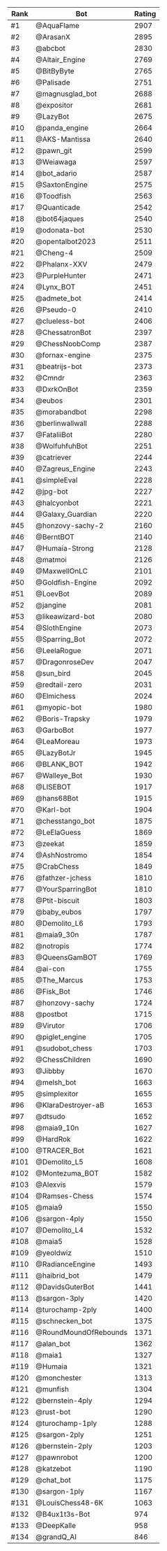 Rank|Bot|Rating
---|---|---
#1|@AquaFlame|2907
#2|@ArasanX|2895
#3|@abcbot|2830
#4|@Altair_Engine|2769
#5|@BitByByte|2765
#6|@Palisade|2751
#7|@magnusglad_bot|2688
#8|@expositor|2681
#9|@LazyBot|2675
#10|@panda_engine|2664
#11|@AKS-Mantissa|2640
#12|@pawn_git|2599
#13|@Weiawaga|2597
#14|@bot_adario|2587
#15|@SaxtonEngine|2575
#16|@Toodfish|2563
#17|@Quanticade|2542
#18|@bot64jaques|2540
#19|@odonata-bot|2530
#20|@opentalbot2023|2511
#21|@Cheng-4|2509
#22|@Phalanx-XXV|2479
#23|@PurpleHunter|2471
#24|@Lynx_BOT|2451
#25|@admete_bot|2414
#26|@Pseudo-0|2410
#27|@clueless-bot|2406
#28|@ChessatronBot|2397
#29|@ChessNoobComp|2387
#30|@fornax-engine|2375
#31|@beatrijs-bot|2373
#32|@Cmndr|2363
#33|@DxrkOnBot|2359
#34|@eubos|2301
#35|@morabandbot|2298
#36|@berlinwallwall|2288
#37|@FataliiBot|2280
#38|@WolfuhfuhBot|2251
#39|@catriever|2244
#40|@Zagreus_Engine|2243
#41|@simpleEval|2228
#42|@jpg-bot|2227
#43|@halcyonbot|2221
#44|@Galaxy_Guardian|2220
#45|@honzovy-sachy-2|2160
#46|@BerntBOT|2140
#47|@Humaia-Strong|2128
#48|@matmoi|2126
#49|@MaxwellOnLC|2101
#50|@Goldfish-Engine|2092
#51|@LoevBot|2089
#52|@jangine|2081
#53|@likeawizard-bot|2080
#54|@SlothEngine|2073
#55|@Sparring_Bot|2072
#56|@LeelaRogue|2071
#57|@DragonroseDev|2047
#58|@sun_bird|2045
#59|@redtail-zero|2031
#60|@Elmichess|2024
#61|@myopic-bot|1980
#62|@Boris-Trapsky|1979
#63|@GarboBot|1977
#64|@LeaMoreau|1973
#65|@LazyBotJr|1945
#66|@BLANK_BOT|1942
#67|@Walleye_Bot|1930
#68|@LISEBOT|1917
#69|@hans68Bot|1915
#70|@Karl-bot|1904
#71|@chesstango_bot|1875
#72|@LeElaGuess|1869
#73|@zeekat|1859
#74|@AshNostromo|1854
#75|@CrabChess|1849
#76|@fathzer-jchess|1810
#77|@YourSparringBot|1810
#78|@Ptit-biscuit|1803
#79|@baby_eubos|1797
#80|@Demolito_L6|1793
#81|@maia9_30n|1787
#82|@notropis|1774
#83|@QueensGamBOT|1769
#84|@ai-con|1755
#85|@The_Marcus|1753
#86|@Fisk_Bot|1746
#87|@honzovy-sachy|1724
#88|@postbot|1715
#89|@Virutor|1706
#90|@piglet_engine|1705
#91|@sudobot_chess|1703
#92|@ChessChildren|1690
#93|@Jibbby|1670
#94|@melsh_bot|1663
#95|@simplexitor|1655
#96|@KlaraDestroyer-aB|1653
#97|@dtsudo|1652
#98|@maia9_10n|1627
#99|@HardRok|1622
#100|@TRACER_Bot|1621
#101|@Demolito_L5|1608
#102|@Montezuma_BOT|1582
#103|@Alexvis|1579
#104|@Ramses-Chess|1574
#105|@maia9|1550
#106|@sargon-4ply|1550
#107|@Demolito_L4|1532
#108|@maia5|1528
#109|@yeoldwiz|1510
#110|@RadianceEngine|1493
#111|@haibrid_bot|1479
#112|@DavidsGuterBot|1441
#113|@sargon-3ply|1420
#114|@turochamp-2ply|1400
#115|@schnecken_bot|1375
#116|@RoundMoundOfRebounds|1371
#117|@alan_bot|1362
#118|@maia1|1327
#119|@Humaia|1321
#120|@monchester|1313
#121|@munfish|1304
#122|@bernstein-4ply|1294
#123|@rust-bot|1290
#124|@turochamp-1ply|1288
#125|@sargon-2ply|1251
#126|@bernstein-2ply|1203
#127|@pawnrobot|1200
#128|@katzebot|1190
#129|@chat_bot|1175
#130|@sargon-1ply|1167
#131|@LouisChess48-6K|1063
#132|@B4ux1t3s-Bot|974
#133|@DeepKalle|958
#134|@grandQ_AI|846
